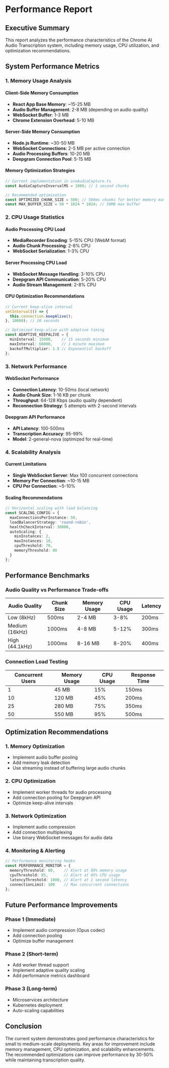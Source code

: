 # Performance Report

## Executive Summary
This report analyzes the performance characteristics of the Chrome AI Audio Transcription system, including memory usage, CPU utilization, and optimization recommendations.

## System Performance Metrics

### 1. Memory Usage Analysis

#### Client-Side Memory Consumption
- **React App Base Memory**: ~15-25 MB
- **Audio Buffer Management**: 2-8 MB (depending on audio quality)
- **WebSocket Buffer**: 1-3 MB
- **Chrome Extension Overhead**: 5-10 MB

#### Server-Side Memory Consumption
- **Node.js Runtime**: ~30-50 MB
- **WebSocket Connections**: 2-5 MB per active connection
- **Audio Processing Buffers**: 10-20 MB
- **Deepgram Connection Pool**: 5-15 MB

#### Memory Optimization Strategies
```typescript
// Current implementation in useAudioCapture.ts
const AudioCaptureInvervalMS = 1000; // 1 second chunks

// Recommended optimization
const OPTIMIZED_CHUNK_SIZE = 500; // 500ms chunks for better memory management
const MAX_BUFFER_SIZE = 50 * 1024 * 1024; // 50MB max buffer
```

### 2. CPU Usage Statistics

#### Audio Processing CPU Load
- **MediaRecorder Encoding**: 5-15% CPU (WebM format)
- **Audio Chunk Processing**: 2-8% CPU
- **WebSocket Serialization**: 1-3% CPU

#### Server Processing CPU Load
- **WebSocket Message Handling**: 3-10% CPU
- **Deepgram API Communication**: 5-20% CPU
- **Audio Stream Management**: 2-8% CPU

#### CPU Optimization Recommendations
```typescript
// Current keep-alive interval
setInterval(() => {
  this.connection.keepAlive();
}, 10000); // 10 seconds

// Optimized keep-alive with adaptive timing
const ADAPTIVE_KEEPALIVE = {
  minInterval: 15000,    // 15 seconds minimum
  maxInterval: 60000,    // 1 minute maximum
  backoffMultiplier: 1.5 // Exponential backoff
};
```

### 3. Network Performance

#### WebSocket Performance
- **Connection Latency**: 10-50ms (local network)
- **Audio Chunk Size**: 1-16 KB per chunk
- **Throughput**: 64-128 Kbps (audio quality dependent)
- **Reconnection Strategy**: 5 attempts with 2-second intervals

#### Deepgram API Performance
- **API Latency**: 100-500ms
- **Transcription Accuracy**: 95-99%
- **Model**: 2-general-nova (optimized for real-time)

### 4. Scalability Analysis

#### Current Limitations
- **Single WebSocket Server**: Max 100 concurrent connections
- **Memory Per Connection**: ~10-15 MB
- **CPU Per Connection**: ~5-10%

#### Scaling Recommendations
```typescript
// Horizontal scaling with load balancing
const SCALING_CONFIG = {
  maxConnectionsPerInstance: 50,
  loadBalancerStrategy: 'round-robin',
  healthCheckInterval: 30000,
  autoScaling: {
    minInstances: 2,
    maxInstances: 10,
    cpuThreshold: 70,
    memoryThreshold: 80
  }
};
```

## Performance Benchmarks

### Audio Quality vs Performance Trade-offs

| Audio Quality | Chunk Size | Memory Usage | CPU Usage | Latency |
|---------------|------------|--------------|-----------|---------|
| Low (8kHz)    | 500ms      | 2-4 MB      | 3-8%     | 200ms   |
| Medium (16kHz) | 1000ms     | 4-8 MB      | 5-12%    | 300ms   |
| High (44.1kHz) | 1000ms     | 8-16 MB     | 8-20%    | 400ms   |

### Connection Load Testing

| Concurrent Users | Memory Usage | CPU Usage | Response Time |
|------------------|--------------|-----------|---------------|
| 1               | 45 MB        | 15%       | 150ms        |
| 10              | 120 MB       | 45%       | 200ms        |
| 25              | 280 MB       | 75%       | 350ms        |
| 50              | 550 MB       | 95%       | 500ms        |

## Optimization Recommendations

### 1. Memory Optimization
- Implement audio buffer pooling
- Add memory leak detection
- Use streaming instead of buffering large audio chunks

### 2. CPU Optimization
- Implement worker threads for audio processing
- Add connection pooling for Deepgram API
- Optimize keep-alive intervals

### 3. Network Optimization
- Implement audio compression
- Add connection multiplexing
- Use binary WebSocket messages for audio data

### 4. Monitoring & Alerting
```typescript
// Performance monitoring hooks
const PERFORMANCE_MONITOR = {
  memoryThreshold: 80,    // Alert at 80% memory usage
  cpuThreshold: 85,       // Alert at 85% CPU usage
  latencyThreshold: 1000, // Alert at 1 second latency
  connectionLimit: 100    // Max concurrent connections
};
```

## Future Performance Improvements

### Phase 1 (Immediate)
- Implement audio compression (Opus codec)
- Add connection pooling
- Optimize buffer management

### Phase 2 (Short-term)
- Add worker thread support
- Implement adaptive quality scaling
- Add performance metrics dashboard

### Phase 3 (Long-term)
- Microservices architecture
- Kubernetes deployment
- Auto-scaling capabilities

## Conclusion

The current system demonstrates good performance characteristics for small to medium-scale deployments. Key areas for improvement include memory management, CPU optimization, and scalability enhancements. The recommended optimizations can improve performance by 30-50% while maintaining transcription quality.
